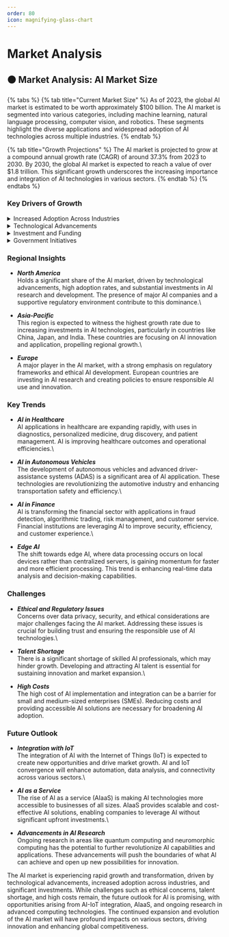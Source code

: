 ```yaml
---
order: 80
icon: magnifying-glass-chart
---
```


# Market Analysis

## 🟠 Market Analysis: AI Market Size <a href="#ihv636" id="ihv636"></a>

{% tabs %}
{% tab title="Current Market Size" %}
As of 2023, the global AI market is estimated to be worth approximately $100 billion. The AI market is segmented into various categories, including machine learning, natural language processing, computer vision, and robotics. These segments highlight the diverse applications and widespread adoption of AI technologies across multiple industries.
{% endtab %}

{% tab title="Growth Projections" %}
The AI market is projected to grow at a compound annual growth rate (CAGR) of around 37.3% from 2023 to 2030. By 2030, the global AI market is expected to reach a value of over $1.8 trillion. This significant growth underscores the increasing importance and integration of AI technologies in various sectors.
{% endtab %}
{% endtabs %}

### **Key Drivers of Growth**

<details>

<summary>Increased Adoption Across Industries</summary>

AI adoption is expanding across various industries such as healthcare, finance, automotive, retail, and manufacturing. Each sector is leveraging AI to improve efficiency, reduce costs, and enhance customer experiences.

</details>

<details>

<summary>Technological Advancements</summary>

Continuous advancements in AI algorithms, processing power, and data availability are driving innovation and expanding AI capabilities. These technological improvements are making AI solutions more effective and accessible.

</details>

<details>

<summary>Investment and Funding</summary>

There has been a significant increase in investments and funding for AI startups and research, fueling market growth. Venture capitalists and large corporations are investing heavily in AI technologies, promoting rapid development and deployment.

</details>

<details>

<summary>Government Initiatives</summary>

Various governments are investing in AI research and development, creating policies to foster AI growth, and promoting AI adoption in public services. These initiatives are crucial for building robust AI ecosystems and ensuring competitive advantage in the global market.

</details>

### **Regional Insights**

* _**North America**_\
  Holds a significant share of the AI market, driven by technological advancements, high adoption rates, and substantial investments in AI research and development. The presence of major AI companies and a supportive regulatory environment contribute to this dominance.\

* _**Asia-Pacific**_\
  This region is expected to witness the highest growth rate due to increasing investments in AI technologies, particularly in countries like China, Japan, and India. These countries are focusing on AI innovation and application, propelling regional growth.\

* _**Europe**_\
  A major player in the AI market, with a strong emphasis on regulatory frameworks and ethical AI development. European countries are investing in AI research and creating policies to ensure responsible AI use and innovation.

### **Key Trends**

* _**AI in Healthcare**_\
  AI applications in healthcare are expanding rapidly, with uses in diagnostics, personalized medicine, drug discovery, and patient management. AI is improving healthcare outcomes and operational efficiencies.\

* _**AI in Autonomous Vehicles**_\
  The development of autonomous vehicles and advanced driver-assistance systems (ADAS) is a significant area of AI application. These technologies are revolutionizing the automotive industry and enhancing transportation safety and efficiency.\

* _**AI in Finance**_\
  AI is transforming the financial sector with applications in fraud detection, algorithmic trading, risk management, and customer service. Financial institutions are leveraging AI to improve security, efficiency, and customer experience.\

* _**Edge AI**_\
  The shift towards edge AI, where data processing occurs on local devices rather than centralized servers, is gaining momentum for faster and more efficient processing. This trend is enhancing real-time data analysis and decision-making capabilities.

### **Challenges**

* _**Ethical and Regulatory Issues**_\
  Concerns over data privacy, security, and ethical considerations are major challenges facing the AI market. Addressing these issues is crucial for building trust and ensuring the responsible use of AI technologies.\

* _**Talent Shortage**_\
  There is a significant shortage of skilled AI professionals, which may hinder growth. Developing and attracting AI talent is essential for sustaining innovation and market expansion.\

* _**High Costs**_\
  The high cost of AI implementation and integration can be a barrier for small and medium-sized enterprises (SMEs). Reducing costs and providing accessible AI solutions are necessary for broadening AI adoption.

### **Future Outlook**

* _**Integration with IoT**_\
  The integration of AI with the Internet of Things (IoT) is expected to create new opportunities and drive market growth. AI and IoT convergence will enhance automation, data analysis, and connectivity across various sectors.\

* _**AI as a Service**_\
  The rise of AI as a service (AIaaS) is making AI technologies more accessible to businesses of all sizes. AIaaS provides scalable and cost-effective AI solutions, enabling companies to leverage AI without significant upfront investments.\

* _**Advancements in AI Research**_\
  Ongoing research in areas like quantum computing and neuromorphic computing has the potential to further revolutionize AI capabilities and applications. These advancements will push the boundaries of what AI can achieve and open up new possibilities for innovation.

The AI market is experiencing rapid growth and transformation, driven by technological advancements, increased adoption across industries, and significant investments. While challenges such as ethical concerns, talent shortage, and high costs remain, the future outlook for AI is promising, with opportunities arising from AI-IoT integration, AIaaS, and ongoing research in advanced computing technologies. The continued expansion and evolution of the AI market will have profound impacts on various sectors, driving innovation and enhancing global competitiveness.
